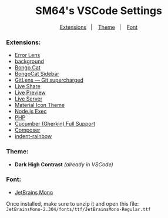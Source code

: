 <h1 align="center"> SM64's VSCode Settings </h1>  
  
<p align="center">
  <a href="#extensions">Extensions</a>&nbsp;&nbsp;&nbsp;|&nbsp;&nbsp;&nbsp;  
  <a href="#theme">Theme</a>&nbsp;&nbsp;&nbsp;|&nbsp;&nbsp;&nbsp;  
  <a href="#font">Font</a>
</p>

### Extensions:
- [Error Lens](https://marketplace.visualstudio.com/items?itemName=usernamehw.errorlens)
- [background](https://marketplace.visualstudio.com/items?itemName=shalldie.background)
- [Bongo Cat](https://marketplace.visualstudio.com/items?itemName=pixl-garden.BongoCat)
- [BongoCat Sidebar](https://marketplace.visualstudio.com/items?itemName=Milynn.bongocat-sidebar)
- [GitLens — Git supercharged](https://marketplace.visualstudio.com/items?itemName=eamodio.gitlens)
- [Live Share](https://marketplace.visualstudio.com/items?itemName=MS-vsliveshare.vsliveshare)
- [Live Preview](https://marketplace.visualstudio.com/items?itemName=ms-vscode.live-server)
- [Live Server](https://marketplace.visualstudio.com/items?itemName=ritwickdey.LiveServer)
- [Material Icon Theme](https://marketplace.visualstudio.com/items?itemName=PKief.material-icon-theme)
- [Node.js Exec](https://marketplace.visualstudio.com/items?itemName=miramac.vscode-exec-node)
- [PHP](https://marketplace.visualstudio.com/items?itemName=DEVSENSE.phptools-vscode)
- [Cucumber (Gherkin) Full Support](https://marketplace.visualstudio.com/items?itemName=alexkrechik.cucumberautocomplete)
- [Composer](https://marketplace.visualstudio.com/items?itemName=DEVSENSE.composer-php-vscode)
- [indent-rainbow](https://marketplace.visualstudio.com/items?itemName=oderwat.indent-rainbow)

### Theme:
- **Dark High Contrast** *(already in VSCode)*

### Font:
- [JetBrains Mono](https://www.jetbrains.com/lp/mono/)

Once installed, make sure to unzip it and open this file:  
```JetBrainsMono-2.304/fonts/ttf/JetBrainsMono-Regular.ttf```
